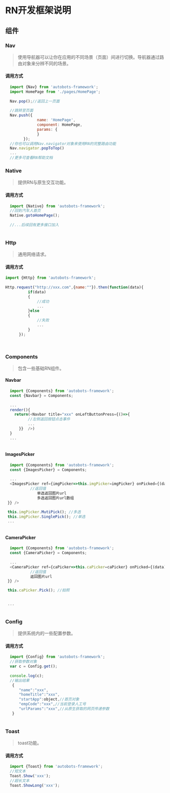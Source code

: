 # RN开发框架说明





## 组件

### Nav
> 使用导航器可以让你在应用的不同场景（页面）间进行切换。导航器通过路由对象来分辨不同的场景。  
 

#### 调用方式
``` javascript
  import {Nav} from 'autobots-framework';
  import HomePage from './pages/HomePage';
  
  Nav.pop();//返回上一页面
  
  //跳转至页面
  Nav.push({
              name: 'HomePage', 
              component: HomePage,
              params: {
              }
        });
  //你也可以调用Nav.navigator对象来使用RN的完整路由功能
  Nav.navigator.popToTop()
  ...
  //更多可查看RN帮助文档
```

### Native
> 提供RN与原生交互功能。  
 
#### 调用方式
``` javascript
  import {Native} from 'autobots-framework';
  //回到汽车人首页
  Native.gotoHomePage();
  
  //...后续回有更多接口加入
   
```

### Http
> 通用网络请求。  
 
#### 调用方式
``` javascript
import {Http} from 'autobots-framework';
  
Http.request("http://xxx.com",{name:""}).then(function(data){
          if(data)
          {
	          //成功
	          ...
          }else
          {
	          //失败
	          ...
          }
      });

   
```


### Components
> 包含一些基础RN组件。  
 
#### Navbar
``` javascript
  import {Components} from 'autobots-framework';
  const {Navbar} = Components;
  
  ...
  render(){
	return(<Navbar title="xxx" onLeftButtonPress={()=>{
		  //左侧返回按钮点击事件
          ...
      }}  />)
  }
  ...
   
```

#### ImagesPicker
``` javascript
  import {Components} from 'autobots-framework';
  const {ImagesPicker} = Components;
  
  ...
  <ImagesPicker ref={imgPicker=>this.imgPicker=imgPicker} onPicked={(data)=>{
		   //返回值
			  单选返回图片url
			  多选返回图片url数组
 }} />

 this.imgPicker.MutiPick(); //多选
 this.imgPicker.SinglePick(); //单选
 ...
   
```


#### CameraPicker
``` javascript
  import {Components} from 'autobots-framework';
  const {CameraPicker} = Components;
  
  ...
  <CameraPicker ref={caPicker=>this.caPicker=caPicker} onPicked={(data)=>{
		   //返回值
		   返回图片url
 }} />

 this.caPicker.Pick(); //拍照


 ...
   
```

### Config
> 提供系统内的一些配置参数。  
 
#### 调用方式
``` javascript
  import {Config} from 'autobots-framework';
  //获取参数对象
  var c = Config.get();
  
  console.log(c);
  //输出结果
   {
	  "name":"xxx",
	  "homeTitle":"xxx", 
	  "startApp":object,//首页对象
	  "empCode":"xxx",//当前登录人工号
	  "urlParams":"xxx",//从原生获取的网页传递参数
   }
   
```


### Toast
> toast功能。  
 
#### 调用方式
``` javascript
  import {Toast} from 'autobots-framework';
  //短文本
  Toast.Show('xxx');
  //超长文本
  Toast.ShowLong('xxx');

```
